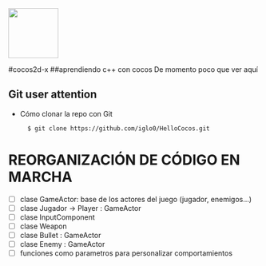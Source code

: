 <img src="http://www.cocos2d-x.org/attachments/801/cocos2dx_portrait.png" width=100>


#cocos2d-x
##aprendiendo c++ con cocos
De momento poco que ver aquí

Git user attention
-----------------------

* Cómo clonar la repo con Git

        $ git clone https://github.com/iglo0/HelloCocos.git


# REORGANIZACIÓN DE CÓDIGO EN MARCHA

- [ ] clase GameActor: base de los actores del juego (jugador, enemigos...)
- [ ] clase Jugador -> Player : GameActor
- [ ] clase InputComponent
- [ ] clase Weapon
- [ ] clase Bullet : GameActor
- [ ] clase Enemy : GameActor
- [ ] funciones como parametros para personalizar comportamientos
